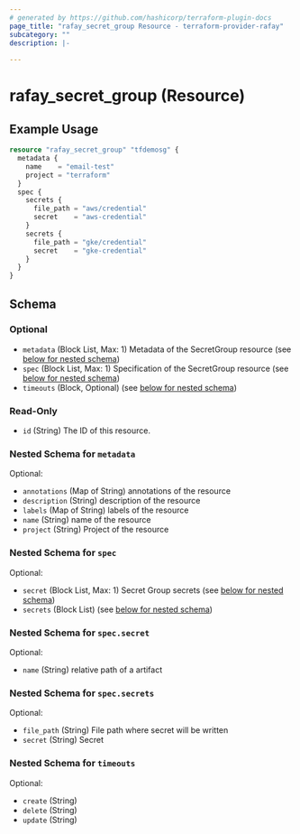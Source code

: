 ```yaml
---
# generated by https://github.com/hashicorp/terraform-plugin-docs
page_title: "rafay_secret_group Resource - terraform-provider-rafay"
subcategory: ""
description: |-
  
---
```


# rafay_secret_group (Resource)



## Example Usage

```terraform
resource "rafay_secret_group" "tfdemosg" {
  metadata {
    name    = "email-test"
    project = "terraform"
  }
  spec {
    secrets {
      file_path = "aws/credential"
      secret    = "aws-credential"
    }
    secrets {
      file_path = "gke/credential"
      secret    = "gke-credential"
    }
  }
}
```

<!-- schema generated by tfplugindocs -->
## Schema

### Optional

- `metadata` (Block List, Max: 1) Metadata of the SecretGroup resource (see [below for nested schema](#nestedblock--metadata))
- `spec` (Block List, Max: 1) Specification of the SecretGroup resource (see [below for nested schema](#nestedblock--spec))
- `timeouts` (Block, Optional) (see [below for nested schema](#nestedblock--timeouts))

### Read-Only

- `id` (String) The ID of this resource.

<a id="nestedblock--metadata"></a>
### Nested Schema for `metadata`

Optional:

- `annotations` (Map of String) annotations of the resource
- `description` (String) description of the resource
- `labels` (Map of String) labels of the resource
- `name` (String) name of the resource
- `project` (String) Project of the resource


<a id="nestedblock--spec"></a>
### Nested Schema for `spec`

Optional:

- `secret` (Block List, Max: 1) Secret Group secrets (see [below for nested schema](#nestedblock--spec--secret))
- `secrets` (Block List) (see [below for nested schema](#nestedblock--spec--secrets))

<a id="nestedblock--spec--secret"></a>
### Nested Schema for `spec.secret`

Optional:

- `name` (String) relative path of a artifact


<a id="nestedblock--spec--secrets"></a>
### Nested Schema for `spec.secrets`

Optional:

- `file_path` (String) File path where secret will be written
- `secret` (String) Secret



<a id="nestedblock--timeouts"></a>
### Nested Schema for `timeouts`

Optional:

- `create` (String)
- `delete` (String)
- `update` (String)


